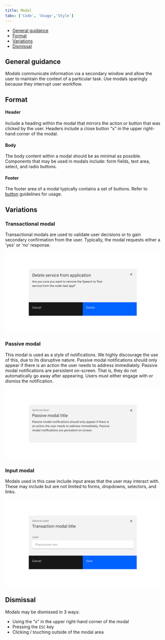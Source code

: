 ```yaml
---
title: Modal
tabs: ['Code', 'Usage','Style']
---
```

<AnchorLinks>
<ul>
    <li><a data-scroll href="#general-guidance">General guidance</a></li>
    <li><a data-scroll href="#format">Format</a></li>
    <li><a data-scroll href="#variations">Variations</a></li>
    <li><a data-scroll href="#dismissal">Dismissal</a></li>
</ul>
</AnchorLinks>


## General guidance

_Modals_ communicate information via a secondary window and allow the user to maintain the context of a particular task. Use modals sparingly because they interrupt user workflow.

## Format

#### Header

Include a heading within the modal that mirrors the action or button that was clicked by the user. Headers include a close button “x” in the upper right-hand corner of the modal.

#### Body

The body content within a modal should be as minimal as possible. Components that may be used in modals include: form fields, text area, select, and radio buttons.

#### Footer

The footer area of a modal typically contains a set of buttons. Refer to [button](/components/button) guidelines for usage.



## Variations

### Transactional modal

Transactional modals are used to validate user decisions or to gain secondary confirmation from the user. Typically, the modal requests either a 'yes' or 'no' response.

<ImageComponent cols="8">

![transactional modal](images/modal-usage-1.png)

</ImageComponent>

### Passive modal

This modal is used as a style of notifications. We highly discourage the use of this, due to its disruptive nature. Passive modal notifications should only appear if there is an action the user needs to address immediately. Passive modal notifications are persistent on-screen. That is, they do not automatically go away after appearing. Users must either engage with or dismiss the notification.

<ImageComponent cols="8">

![Passive modal](images/modal-usage-3.png)

</ImageComponent>

### Input modal

Modals used in this case include input areas that the user may interact with. These may include but are not limited to forms, dropdowns, selectors, and links.

<ImageComponent cols="8">

![input modal](images/modal-usage-2.png)

</ImageComponent>


## Dismissal

Modals may be dismissed in 3 ways:

- Using the “x” in the upper right-hand corner of the modal
- Pressing the `ESC` key
- Clicking / touching outside of the modal area

